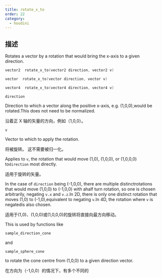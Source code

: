 ```yaml
---
title: rotate_x_to
order: 22
category:
  - houdini
---
```

    
## 描述

Rotates a vector by a rotation that would bring the x-axis to a given
direction.

```c
vector2  rotate_x_to(vector2 direction, vector2 v)
```

```c
vector  rotate_x_to(vector direction, vector v)
```

```c
vector4  rotate_x_to(vector4 direction, vector4 v)
```

`direction`

Direction to which a vector along the positive x-axis, e.g. (1,0,0),would be
rotated.This does not need to be normalized.

沿着正 X 轴的矢量的方向，例如（1,0,0）。

`v`

Vector to which to apply the rotation.

将被旋转。 这不需要被归一化。

Applies to `v`, the rotation that would move (1,0), (1,0,0), or (1,0,0,0)
to`direction` most directly.

适用于旋转的矢量。

In the case of `direction` being (-1,0,0), there are multiple
distinctrotations that would move (1,0,0) to (-1,0,0) with ahalf turn
rotation, so one is chosen arbitrarily, negating `v.x` and `v.z`.In 2D, there
is only one distinct rotation that moves (1,0) to (-1,0),equivalent to
negating `v`.In 4D, the rotation where `v` is negatedis also chosen.

适用于(1,0)、(1,0,0)或(1,0,0,0)的旋转将直接向最方向移动。

This is used by functions like

```c
sample_direction_cone
```

and

```c
sample_sphere_cone
```

to rotate the cone centre from (1,0,0) to a given
direction vector.

在方向为（-1,0,0）的情况下，有多个不同的
